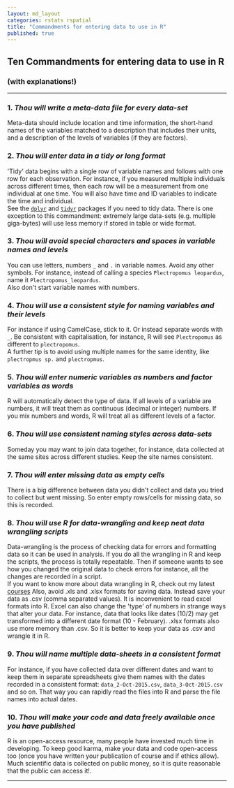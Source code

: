 ```yaml
---
layout: md_layout
categories: rstats rspatial
title: "Commandments for entering data to use in R"
published: true  
---
```


## Ten Commandments for entering data to use in R  

### (with explanations!)  

---------------  

### 1. *Thou will write a meta-data file for every data-set*  
Meta-data should include location and time information, the short-hand names of the variables matched to a description that includes their units, and a description of the levels of variables (if they are factors).  

### 2. *Thou will enter data in a tidy or long format*  
'Tidy' data begins with a single row of variable names and follows with one row for each observation. For instance, if you measured multiple individuals across different times, then each row will be a measurement from one individual at one time. You will also have time and ID variables to indicate the time and individual.  
See the [`dplyr`](https://cran.rstudio.com/web/packages/dplyr/vignettes/introduction.html) and [`tidyr`](http://blog.rstudio.org/2014/07/22/introducing-tidyr/) packages if you need to tidy data.
There is one exception to this commandment: extremely large data-sets (e.g. multiple giga-bytes) will use less memory if stored in table or wide format.  

### 3. *Thou will avoid special characters and spaces in variable names and levels*
You can use letters, numbers `_` and `.` in variable names. Avoid any other symbols. For instance, instead of calling a species `Plectropomus leopardus`, name it `Plectropomus_leopardus`.  
Also don't start variable names with numbers.  

### 4. *Thou will use a consistent style for naming variables and their levels*  
For instance if using CamelCase, stick to it. Or instead separate words with `_`. Be consistent with capitalisation, for instance, R will see `Plectropomus` as different to `plectropomus`.  
A further tip is to avoid using multiple names for the same identity, like `plectropmus sp.` and `plectropmus`.

### 5. *Thou will enter numeric variables as numbers and factor variables as words*  
R will automatically detect the type of data. If all levels of a variable are numbers, it will treat them as continuous (decimal or integer) numbers. If you mix numbers and words, R will treat all as different levels of a factor.  

### 6. *Thou will use consistent naming styles across data-sets*  
Someday you may want to join data together, for instance, data collected at the same sites across different studies. Keep the site names consistent.  

### 7. *Thou will enter missing data as empty cells*  
There is a big difference between data you didn't collect and data you tried to collect but went missing. So enter empty rows/cells for missing data, so this is recorded.

### 8. *Thou will use R for data-wrangling and keep neat data wrangling scripts*  
Data-wrangling is the process of checking data for errors and formatting data so it can be used in analysis. If you do all the wrangling in R and keep the scripts, the process is totally repeatable. Then if someone wants to see how you changed the original data to check errors for instance, all the changes are recorded in a script.  
If you want to know more about data wrangling in R, check out my latest [courses](http://www.seascapemodels.org/Rstats)
Also, avoid .xls and .xlsx formats for saving data. Instead save your data as .csv (comma separated values).
It is inconvenient to read excel formats into R.
Excel can also change the 'type' of numbers in strange ways that alter your data. For instance, data that looks like dates (10/2) may get transformed into a different date format (10 - February). .xlsx formats also use more memory than .csv. So it is better to keep your data as .csv and wrangle it in R.  

### 9. *Thou will name multiple data-sheets in a consistent format*  
For instance, if you have collected data over different dates and want to keep them in separate spreadsheets give them names with the dates recorded in a consistent format: `data_2-Oct-2015.csv`,  `data_3-Oct-2015.csv` and so on. That way you can rapidly read the files into R and parse the file names into actual dates.  

### 10. *Thou will make your code and data freely available once you have published*  
R is an open-access resource, many people have invested much time in developing. To keep good karma, make your data and code open-access too (once you have written your publication of course and if ethics allow). Much scientific data is collected on public money, so it is quite reasonable that the public can access it!.


-------------  
